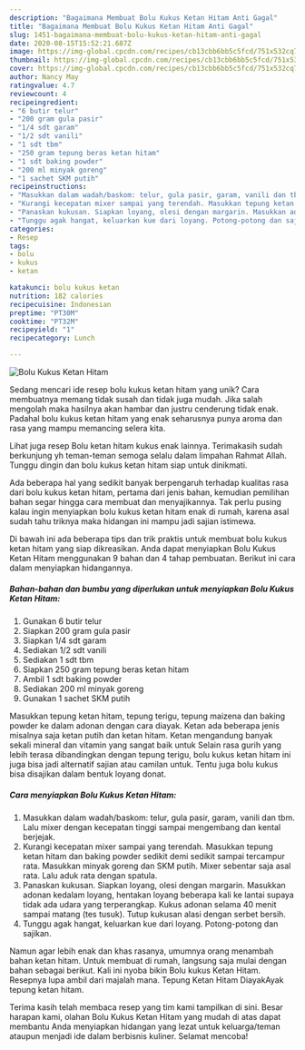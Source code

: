```yaml
---
description: "Bagaimana Membuat Bolu Kukus Ketan Hitam Anti Gagal"
title: "Bagaimana Membuat Bolu Kukus Ketan Hitam Anti Gagal"
slug: 1451-bagaimana-membuat-bolu-kukus-ketan-hitam-anti-gagal
date: 2020-08-15T15:52:21.687Z
image: https://img-global.cpcdn.com/recipes/cb13cbb6bb5c5fcd/751x532cq70/bolu-kukus-ketan-hitam-foto-resep-utama.jpg
thumbnail: https://img-global.cpcdn.com/recipes/cb13cbb6bb5c5fcd/751x532cq70/bolu-kukus-ketan-hitam-foto-resep-utama.jpg
cover: https://img-global.cpcdn.com/recipes/cb13cbb6bb5c5fcd/751x532cq70/bolu-kukus-ketan-hitam-foto-resep-utama.jpg
author: Nancy May
ratingvalue: 4.7
reviewcount: 4
recipeingredient:
- "6 butir telur"
- "200 gram gula pasir"
- "1/4 sdt garam"
- "1/2 sdt vanili"
- "1 sdt tbm"
- "250 gram tepung beras ketan hitam"
- "1 sdt baking powder"
- "200 ml minyak goreng"
- "1 sachet SKM putih"
recipeinstructions:
- "Masukkan dalam wadah/baskom: telur, gula pasir, garam, vanili dan tbm. Lalu mixer dengan kecepatan tinggi sampai mengembang dan kental berjejak."
- "Kurangi kecepatan mixer sampai yang terendah. Masukkan tepung ketan hitam dan baking powder sedikit demi sedikit sampai tercampur rata. Masukkan minyak goreng dan SKM putih. Mixer sebentar saja asal rata. Lalu aduk rata dengan spatula."
- "Panaskan kukusan. Siapkan loyang, olesi dengan margarin. Masukkan adonan kedalam loyang, hentakan loyang beberapa kali ke lantai supaya tidak ada udara yang terperangkap. Kukus adonan selama 40 menit sampai matang (tes tusuk). Tutup kukusan alasi dengan serbet bersih."
- "Tunggu agak hangat, keluarkan kue dari loyang. Potong-potong dan sajikan."
categories:
- Resep
tags:
- bolu
- kukus
- ketan

katakunci: bolu kukus ketan 
nutrition: 182 calories
recipecuisine: Indonesian
preptime: "PT30M"
cooktime: "PT32M"
recipeyield: "1"
recipecategory: Lunch

---
```



![Bolu Kukus Ketan Hitam](https://img-global.cpcdn.com/recipes/cb13cbb6bb5c5fcd/751x532cq70/bolu-kukus-ketan-hitam-foto-resep-utama.jpg)

Sedang mencari ide resep bolu kukus ketan hitam yang unik? Cara membuatnya memang tidak susah dan tidak juga mudah. Jika salah mengolah maka hasilnya akan hambar dan justru cenderung tidak enak. Padahal bolu kukus ketan hitam yang enak seharusnya punya aroma dan rasa yang mampu memancing selera kita.

Lihat juga resep Bolu ketan hitam kukus enak lainnya. Terimakasih sudah berkunjung yh teman-teman semoga selalu dalam limpahan Rahmat Allah. Tunggu dingin dan bolu kukus ketan hitam siap untuk dinikmati.

Ada beberapa hal yang sedikit banyak berpengaruh terhadap kualitas rasa dari bolu kukus ketan hitam, pertama dari jenis bahan, kemudian pemilihan bahan segar hingga cara membuat dan menyajikannya. Tak perlu pusing kalau ingin menyiapkan bolu kukus ketan hitam enak di rumah, karena asal sudah tahu triknya maka hidangan ini mampu jadi sajian istimewa.


Di bawah ini ada beberapa tips dan trik praktis untuk membuat bolu kukus ketan hitam yang siap dikreasikan. Anda dapat menyiapkan Bolu Kukus Ketan Hitam menggunakan 9 bahan dan 4 tahap pembuatan. Berikut ini cara dalam menyiapkan hidangannya.

<!--inarticleads1-->

##### Bahan-bahan dan bumbu yang diperlukan untuk menyiapkan Bolu Kukus Ketan Hitam:

1. Gunakan 6 butir telur
1. Siapkan 200 gram gula pasir
1. Siapkan 1/4 sdt garam
1. Sediakan 1/2 sdt vanili
1. Sediakan 1 sdt tbm
1. Siapkan 250 gram tepung beras ketan hitam
1. Ambil 1 sdt baking powder
1. Sediakan 200 ml minyak goreng
1. Gunakan 1 sachet SKM putih


Masukkan tepung ketan hitam, tepung terigu, tepung maizena dan baking powder ke dalam adonan dengan cara diayak. Ketan ada beberapa jenis misalnya saja ketan putih dan ketan hitam. Ketan mengandung banyak sekali mineral dan vitamin yang sangat baik untuk Selain rasa gurih yang lebih terasa dibandingkan dengan tepung terigu, bolu kukus ketan hitam ini juga bisa jadi alternatif sajian atau camilan untuk. Tentu juga bolu kukus bisa disajikan dalam bentuk loyang donat. 

<!--inarticleads2-->

##### Cara menyiapkan Bolu Kukus Ketan Hitam:

1. Masukkan dalam wadah/baskom: telur, gula pasir, garam, vanili dan tbm. Lalu mixer dengan kecepatan tinggi sampai mengembang dan kental berjejak.
1. Kurangi kecepatan mixer sampai yang terendah. Masukkan tepung ketan hitam dan baking powder sedikit demi sedikit sampai tercampur rata. Masukkan minyak goreng dan SKM putih. Mixer sebentar saja asal rata. Lalu aduk rata dengan spatula.
1. Panaskan kukusan. Siapkan loyang, olesi dengan margarin. Masukkan adonan kedalam loyang, hentakan loyang beberapa kali ke lantai supaya tidak ada udara yang terperangkap. Kukus adonan selama 40 menit sampai matang (tes tusuk). Tutup kukusan alasi dengan serbet bersih.
1. Tunggu agak hangat, keluarkan kue dari loyang. Potong-potong dan sajikan.


Namun agar lebih enak dan khas rasanya, umumnya orang menambah bahan ketan hitam. Untuk membuat di rumah, langsung saja mulai dengan bahan sebagai berikut. Kali ini nyoba bikin Bolu kukus Ketan Hitam. Resepnya lupa ambil dari majalah mana. Tepung Ketan Hitam DiayakAyak tepung ketan hitam. 

Terima kasih telah membaca resep yang tim kami tampilkan di sini. Besar harapan kami, olahan Bolu Kukus Ketan Hitam yang mudah di atas dapat membantu Anda menyiapkan hidangan yang lezat untuk keluarga/teman ataupun menjadi ide dalam berbisnis kuliner. Selamat mencoba!
